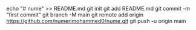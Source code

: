 echo "# nume" >> README.md
git init
git add README.md
git commit -m "first commit"
git branch -M main
git remote add origin https://github.com/numerimohammed0/nume.git
git push -u origin main
